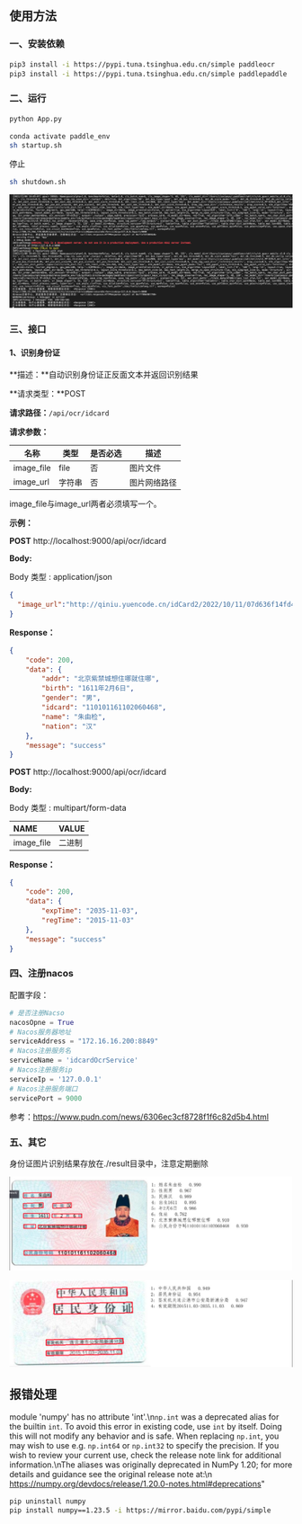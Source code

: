 ## 使用方法

### 一、安装依赖

```sh
pip3 install -i https://pypi.tuna.tsinghua.edu.cn/simple paddleocr
pip3 install -i https://pypi.tuna.tsinghua.edu.cn/simple paddlepaddle
```
### 二、运行

```sh
python App.py
```

```sh
conda activate paddle_env
sh startup.sh
```

停止

```sh
sh shutdown.sh
```

![image-20221108180325172](README/image-20221108180325172.png)

### 三、接口

#### 1、识别身份证

**描述：**自动识别身份证正反面文本并返回识别结果

**请求类型：**POST

**请求路径：**`/api/ocr/idcard`

**请求参数：**

| 名称       | 类型   | 是否必选 | 描述         |
| ---------- | ------ | -------- | ------------ |
| image_file | file   | 否       | 图片文件     |
| image_url  | 字符串 | 否       | 图片网络路径 |

image_file与image_url两者必须填写一个。

**示例：**

**POST** http://localhost:9000/api/ocr/idcard

**Body:**

Body 类型 : application/json

```json
{
  "image_url":"http://qiniu.yuencode.cn/idCard2/2022/10/11/07d636f14fd4437ab5418183369519bb.jpg"
}
```

**Response：**

```json
{
    "code": 200,
    "data": {
        "addr": "北京紫禁城想住哪就住哪",
        "birth": "1611年2月6日",
        "gender": "男",
        "idcard": "110101161102060468",
        "name": "朱由检",
        "nation": "汉"
    },
    "message": "success"
}
```

**POST** http://localhost:9000/api/ocr/idcard

**Body:**

Body 类型 : multipart/form-data

| NAME       | VALUE  |
| :--------- | :----- |
| image_file | 二进制 |

**Response：**

```json
{
    "code": 200,
    "data": {
        "expTime": "2035-11-03",
        "regTime": "2015-11-03"
    },
    "message": "success"
}
```

### 四、注册nacos

配置字段：

```python
# 是否注册Nacso
nacosOpne = True
# Nacos服务器地址
serviceAddress = "172.16.16.200:8849"
# Nacos注册服务名
serviceName = 'idcardOcrService'
# Nacos注册服务ip
serviceIp = '127.0.0.1'
# Nacos注册服务端口
servicePort = 9000
```

参考：https://www.pudn.com/news/6306ec3cf8728f1f6c82d5b4.html

### 五、其它

身份证图片识别结果存放在./result目录中，注意定期删除

![image-20221108183601391](README/image-20221108183601391.png)

![image-20221108183539684](README/image-20221108183539684.png)

## 报错处理

module 'numpy' has no attribute 'int'.\n`np.int` was a deprecated alias for the builtin `int`. To avoid this error in existing code, use `int` by itself. Doing this will not modify any behavior and is safe. When replacing `np.int`, you may wish to use e.g. `np.int64` or `np.int32` to specify the precision. If you wish to review your current use, check the release note link for additional information.\nThe aliases was originally deprecated in NumPy 1.20; for more details and guidance see the original release note at:\n    https://numpy.org/devdocs/release/1.20.0-notes.html#deprecations"


```sh
pip uninstall numpy
pip install numpy==1.23.5 -i https://mirror.baidu.com/pypi/simple
```
